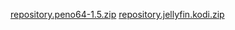 <!DOCTYPE html>
<a href="repository.peno64-1.5.zip">repository.peno64-1.5.zip</a>
<a href="repository.peno64-1.5.zip">repository.jellyfin.kodi.zip</a>
